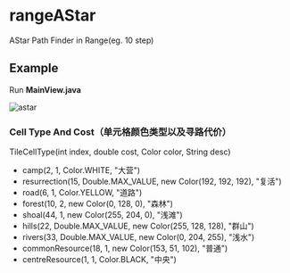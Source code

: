 # rangeAStar
AStar Path Finder in Range(eg. 10 step)

## Example
Run **MainView.java**

![astar](http://cejdh.img47.wal8.com/img47/533449_20151202165458/145110101011.png)

### Cell Type And Cost（单元格颜色类型以及寻路代价）
TileCellType(int index, double cost, Color color, String desc)

* camp(2, 1, Color.WHITE, "大营")
* resurrection(15, Double.MAX_VALUE, new Color(192, 192, 192), "复活")
* road(6, 1, Color.YELLOW, "道路")
* forest(10, 2, new Color(0, 128, 0), "森林")
* shoal(44, 1, new Color(255, 204, 0), "浅滩")
* hills(22, Double.MAX_VALUE, new Color(255, 128, 128), "群山")
* rivers(33, Double.MAX_VALUE, new Color(0, 204, 255), "浅水")
* commonResource(18, 1, new Color(153, 51, 102), "普通")
* centreResource(1, 1, Color.BLACK, "中央")
